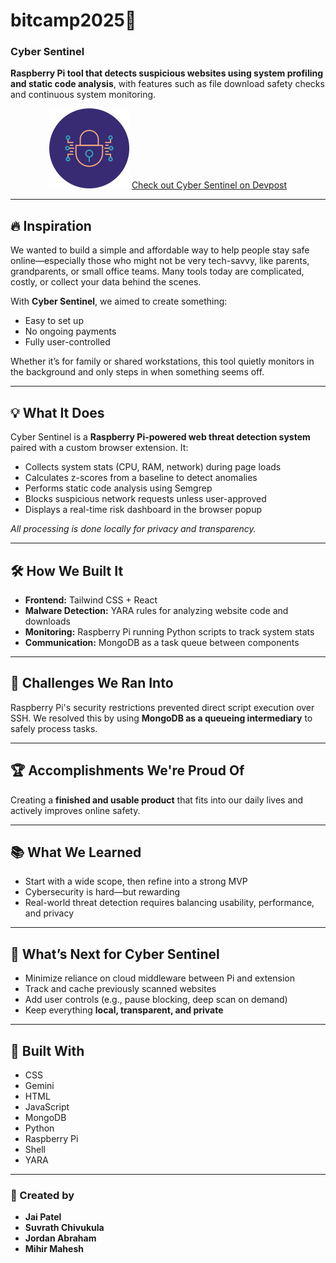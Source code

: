 # bitcamp2025🚀

### Cyber Sentinel

**Raspberry Pi tool that detects suspicious websites using system profiling and static code analysis**, with features such as file download safety checks and continuous system monitoring.
<div align="center">
 <img src="/extension/logo/cyber-security_128.png" />
 <a href="https://devpost.com/software/cyber-sentinel?ref_content=user-portfolio&ref_feature=in_progress">
    Check out Cyber Sentinel on Devpost
  </a>
 </div>



---

## 🔥 Inspiration

We wanted to build a simple and affordable way to help people stay safe online—especially those who might not be very tech-savvy, like parents, grandparents, or small office teams. Many tools today are complicated, costly, or collect your data behind the scenes.  

With **Cyber Sentinel**, we aimed to create something:

- Easy to set up  
- No ongoing payments  
- Fully user-controlled

Whether it’s for family or shared workstations, this tool quietly monitors in the background and only steps in when something seems off.

---

## 💡 What It Does

Cyber Sentinel is a **Raspberry Pi-powered web threat detection system** paired with a custom browser extension. It:

- Collects system stats (CPU, RAM, network) during page loads  
- Calculates z-scores from a baseline to detect anomalies  
- Performs static code analysis using Semgrep  
- Blocks suspicious network requests unless user-approved  
- Displays a real-time risk dashboard in the browser popup  

_All processing is done locally for privacy and transparency._

---

## 🛠️ How We Built It

- **Frontend:** Tailwind CSS + React  
- **Malware Detection:** YARA rules for analyzing website code and downloads  
- **Monitoring:** Raspberry Pi running Python scripts to track system stats  
- **Communication:** MongoDB as a task queue between components

---

## 🧗 Challenges We Ran Into

Raspberry Pi's security restrictions prevented direct script execution over SSH. We resolved this by using **MongoDB as a queueing intermediary** to safely process tasks.

---

## 🏆 Accomplishments We're Proud Of

Creating a **finished and usable product** that fits into our daily lives and actively improves online safety.

---

## 📚 What We Learned

- Start with a wide scope, then refine into a strong MVP  
- Cybersecurity is hard—but rewarding  
- Real-world threat detection requires balancing usability, performance, and privacy

---

## 🚧 What’s Next for Cyber Sentinel

- Minimize reliance on cloud middleware between Pi and extension  
- Track and cache previously scanned websites  
- Add user controls (e.g., pause blocking, deep scan on demand)  
- Keep everything **local, transparent, and private**

---

## 🧰 Built With

- CSS  
- Gemini  
- HTML  
- JavaScript  
- MongoDB  
- Python  
- Raspberry Pi  
- Shell  
- YARA

---

### 👥 Created by

- **Jai Patel**  
- **Suvrath Chivukula**  
- **Jordan Abraham**  
- **Mihir Mahesh**


